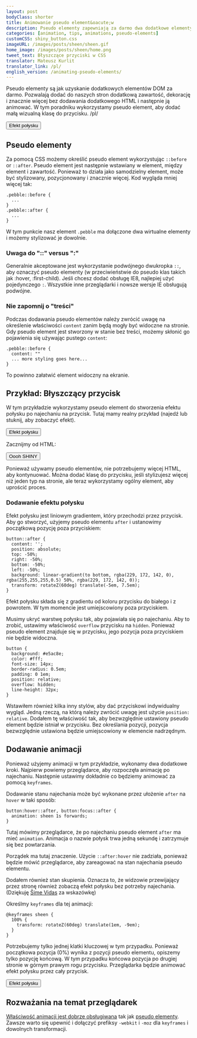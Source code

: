 ```yaml
---
layout: post
bodyClass: shorter
title: Animowanie pseudo element&oacute;w
description: Pseudo elementy zapewniają za darmo dwa dodatkowe elementy HTML! Tutaj zobaczymy jak animować je po najechaniu. Używać je mądrze.
categories: [animation, tips, animations, pseudo-elements]
customCSS: shiny_button.css
imageURL: /images/posts/sheen/sheen.gif
home_image: /images/posts/sheen/home.png
tweet_text: Błyszczące przyciski w CSS
translator: Mateusz Kurlit
translator_link: /pl/
english_version: /animating-pseudo-elements/
---
```


Pseudo elementy są jak uzyskanie dodatkowych element&oacute;w DOM za darmo. Pozwalają dodać&nbsp;do naszych stron dodatkową zawartość, dekorację i znacznie&nbsp;więcej&nbsp;bez dodawania dodatkowego HTML i następnie ją animować. W tym poradniku wykorzystamy pseudo element, aby dodać małą wizualną klasę do przycisku.
/pl/
<section class="shiny demo-container tap-to-activate"><button>Efekt połysku</button></section>

## Pseudo elementy

Za pomocą CSS możemy określić pseudo element wykorzystując&nbsp;`::before` or&nbsp;`::after`. Pseudo element jest następnie wstawiany w element, między element i zawartość. Ponieważ to działa jako samodzielny element, może być stylizowany, pozycjonowany i znacznie więcej. Kod wygląda mniej więcej tak:

    .pebble::before {
      ...
    }
    .pebble::after {
      ...
    }

W tym punkcie nasz element `.pebble` ma dołączone dwa wirtualne elementy i możemy stylizować je dowolnie.

### Uwaga do&nbsp;&quot;::&quot; versus &quot;:&quot;

Generalnie akceptowane jest wykorzystanie podw&oacute;jnego dwukropka&nbsp;`::`, aby oznaczyć pseudo elementy (w przeciwieństwie do pseudo klas takich jak&nbsp;:hover, :first-child). Jeśli chcesz dodać obsługę IE8, najlepiej użyć pojedynczego `:`. Wszystkie inne przeglądarki i nowsze wersje IE obsługują podw&oacute;jne.

### Nie zapomnij o &quot;treści&quot;

Podczas dodawania pseudo element&oacute;w należy zwr&oacute;cić uwagę na określenie właściwości `content` zanim będą mogły być widoczne na stronie. Gdy pseudo element jest stworzony w stanie bez treści, możemy skłonić go pojawienia się używając pustego `content`:

    .pebble::before {
      content: ""
      ... more styling goes here...
    }

To powinno załatwić element widoczny na ekranie.

## Przykład: Błyszczący przycisk

W tym przykładzie wykorzystamy pseudo element do stworzenia efektu połysku po najechaniu na przycisk. Tutaj mamy realny przykład (najedź lub stuknij, aby zobaczyć efekt).

<section class="shiny demo-container tap-to-activate"><button>Efekt połysku</button></section>

Zacznijmy od HTML:

<button>Oooh SHINY</button>

Ponieważ używamy pseudo element&oacute;w, nie potrzebujemy więcej HTML, aby kontynuować. Można dodać klasę do przycisku, jeśli stylizujesz więcej niż jeden typ na stronie, ale teraz wykorzystamy og&oacute;lny element, aby uprościć proces.

### Dodawanie efektu połysku

Efekt połysku jest liniowym gradientem, kt&oacute;ry przechodzi przez przycisk. Aby go stworzyć, użyjemy pseudo elementu `after` i ustanowimy początkową pozycję poza przyciskiem:

    button::after {
      content: '';
      position: absolute;
      top: -50%;
      right: -50%;
      bottom: -50%;
      left: -50%;
      background: linear-gradient(to bottom, rgba(229, 172, 142, 0), rgba(255,255,255,0.5) 50%, rgba(229, 172, 142, 0));
      transform: rotateZ(60deg) translate(-5em, 7.5em);
    }

Efekt połysku składa się z gradientu od koloru przycisku do białego i z powrotem. W tym momencie jest umiejscowiony poza przyciskiem.

Musimy ukryć warstwę połysku tak, aby pojawiała się po najechaniu. Aby to zrobić, ustawimy właściwość `overflow` przycisku na `hidden`. Ponieważ pseudo element znajduje się w przycisku, jego pozycja poza przyciskiem nie będzie widoczna.

    button {
      background: #e5ac8e;
      color: #fff;
      font-size: 14px;
      border-radius: 0.5em;
      padding: 0 1em;
      position: relative;
      overflow: hidden;
      line-height: 32px;
    }

Wstawiłem r&oacute;wnież kilka inny styl&oacute;w, aby dać przyciskowi indywidualny wygląd. Jedną rzeczą, na kt&oacute;rą należy zwr&oacute;cić uwagę jest użycie&nbsp;`position: relative`. Dodałem tę właściwość tak, aby bezwzględnie ustawiony pseudo element będzie istniał w przycisku. Bez określania pozycji, pozycja bezwzględnie ustawiona będzie umiejscowiony w elemencie nadrzędnym.

## Dodawanie animacji

Ponieważ użyjemy animacji w tym przykładzie, wykonamy dwa dodatkowe kroki. Najpierw powiemy przeglądarce, aby rozpoczęła animację po najechaniu. Następnie ustawimy dokładnie co będziemy animować za pomocą `keyframes`.

Dodawanie stanu najechania może być wykonane przez ułożenie `after` na `hover` w taki spos&oacute;b:

    button:hover::after, button:focus::after {
      animation: sheen 1s forwards;
    }

Tutaj m&oacute;wimy przeglądarce, że po najechaniu pseudo element `after` ma mieć `animation`. Animacja o nazwie połysk trwa jedną sekundę i zatrzymuje się bez powtarzania.

Porządek ma tutaj znaczenie. Użycie&nbsp;`::after:hover` nie zadziała, ponieważ będzie m&oacute;wić przeglądarce, aby zareagować na stan najechania pseudo elementu.

Dodałem r&oacute;wnież stan skupienia. Oznacza to, że widzowie przewijający przez stronę r&oacute;wnież zobaczą efekt połysku bez potrzeby najechania. (Dziękuję [&Scaron;ime Vidas](https://twitter.com/simevidas) za wskaz&oacute;wkę)

Określmy `keyframes` dla tej animacji:

    @keyframes sheen {
      100% {
        transform: rotateZ(60deg) translate(1em, -9em);
      }
    }

Potrzebujemy tylko jednej klatki kluczowej w tym przypadku. Ponieważ początkowa pozycja (0%) wynika z pozycji pseudo elementu, opiszemy tylko pozycję końcową. W tym przypadku końcowa pozycja po drugiej stronie w g&oacute;rnym prawym rogu przycisku. Przeglądarka będzie animować efekt połysku przez cały przycisk.

<section class="shiny demo-container tap-to-activate"><button>Efekt połysku</button></section>

## Rozważania na temat przeglądarek

[Właściwość animacji jest dobrze obsługiwana](http://caniuse.com/#feat=css-animation) tak jak [pseudo elementy](http://caniuse.com/#feat=css-gencontent). Zawsze warto się upewnić i dołączyć prefiksy&nbsp;`-webkit`&nbsp;i&nbsp;`-moz` dla `keyframes` i dowolnych transformacji.
